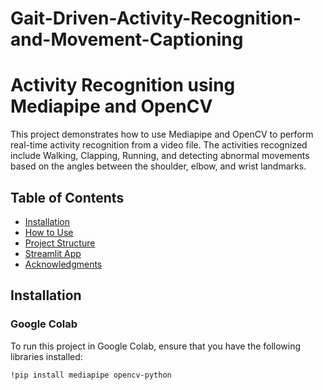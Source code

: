 # Gait-Driven-Activity-Recognition-and-Movement-Captioning
# Activity Recognition using Mediapipe and OpenCV

This project demonstrates how to use Mediapipe and OpenCV to perform real-time activity recognition from a video file. The activities recognized include Walking, Clapping, Running, and detecting abnormal movements based on the angles between the shoulder, elbow, and wrist landmarks.

## Table of Contents
- [Installation](#installation)
- [How to Use](#how-to-use)
- [Project Structure](#project-structure)
- [Streamlit App](#streamlit-app)
- [Acknowledgments](#acknowledgments)

## Installation

### Google Colab
To run this project in Google Colab, ensure that you have the following libraries installed:

```bash
!pip install mediapipe opencv-python
